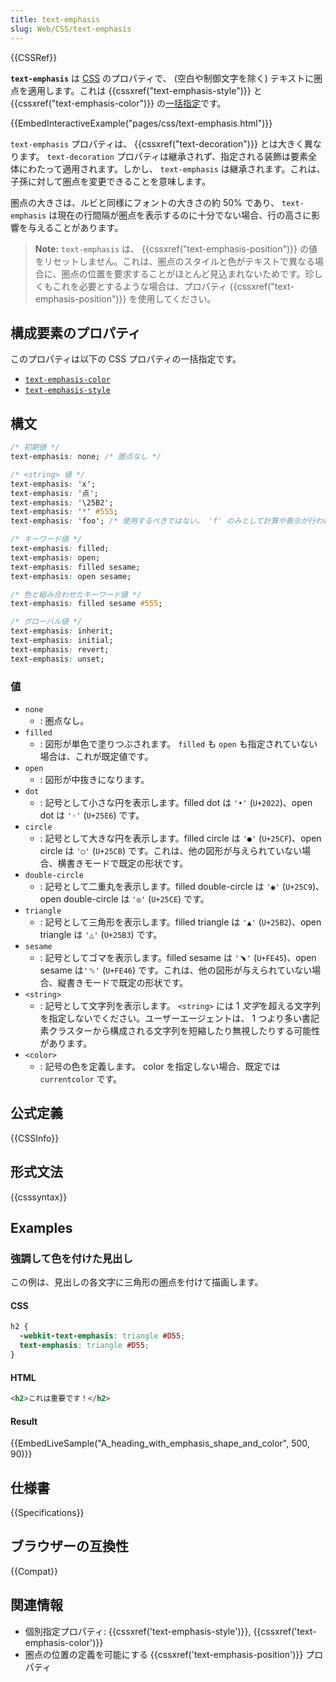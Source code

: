 ```yaml
---
title: text-emphasis
slug: Web/CSS/text-emphasis
---
```


{{CSSRef}}

**`text-emphasis`** は [CSS](/ja/docs/Web/CSS) のプロパティで、 (空白や制御文字を除く) テキストに圏点を適用します。これは {{cssxref("text-emphasis-style")}} と {{cssxref("text-emphasis-color")}} の[一括指定](/ja/docs/Web/CSS/Shorthand_properties)です。

{{EmbedInteractiveExample("pages/css/text-emphasis.html")}}

`text-emphasis` プロパティは、 {{cssxref("text-decoration")}} とは大きく異なります。 `text-decoration` プロパティは継承されず、指定される装飾は要素全体にわたって適用されます。しかし、 `text-emphasis` は継承されます。これは、子孫に対して圏点を変更できることを意味します。

圏点の大きさは、ルビと同様にフォントの大きさの約 50% であり、 `text-emphasis` は現在の行間隔が圏点を表示するのに十分でない場合、行の高さに影響を与えることがあります。

> **Note:** `text-emphasis` は、 {{cssxref("text-emphasis-position")}} の値をリセットしません。これは、圏点のスタイルと色がテキストで異なる場合に、圏点の位置を要求することがほとんど見込まれないためです。珍しくもこれを必要とするような場合は、プロパティ {{cssxref("text-emphasis-position")}} を使用してください。

## 構成要素のプロパティ

このプロパティは以下の CSS プロパティの一括指定です。

- [`text-emphasis-color`](/ja/docs/Web/CSS/text-emphasis-color)
- [`text-emphasis-style`](/ja/docs/Web/CSS/text-emphasis-style)

## 構文

```css
/* 初期値 */
text-emphasis: none; /* 圏点なし */

/* <string> 値 */
text-emphasis: 'x';
text-emphasis: '点';
text-emphasis: '\25B2';
text-emphasis: '*' #555;
text-emphasis: 'foo'; /* 使用するべきではない。 'f' のみとして計算や表示が行われる */

/* キーワード値 */
text-emphasis: filled;
text-emphasis: open;
text-emphasis: filled sesame;
text-emphasis: open sesame;

/* 色と組み合わせたキーワード値 */
text-emphasis: filled sesame #555;

/* グローバル値 */
text-emphasis: inherit;
text-emphasis: initial;
text-emphasis: revert;
text-emphasis: unset;
```

### 値

- `none`
  - : 圏点なし。
- `filled`
  - : 図形が単色で塗りつぶされます。 `filled` も `open` も指定されていない場合は、これが既定値です。
- `open`
  - : 図形が中抜きになります。
- `dot`
  - : 記号として小さな円を表示します。filled dot は `'•'` (`U+2022`)、open dot は `'◦'` (`U+25E6`) です。
- `circle`
  - : 記号として大きな円を表示します。filled circle は `'●'` (`U+25CF`)、open circle は `'○'` (`U+25CB`) です。これは、他の図形が与えられていない場合、横書きモードで既定の形状です。
- `double-circle`
  - : 記号として二重丸を表示します。filled double-circle は `'◉'` (`U+25C9`)、open double-circle は `'◎'` (`U+25CE`) です。
- `triangle`
  - : 記号として三角形を表示します。filled triangle は `'▲'` (`U+25B2`)、open triangle は `'△'` (`U+25B3`) です。
- `sesame`
  - : 記号としてゴマを表示します。filled sesame は `'﹅'` (`U+FE45`)、open sesame は`'﹆'` (`U+FE46`) です。これは、他の図形が与えられていない場合、縦書きモードで既定の形状です。
- `<string>`
  - : 記号として文字列を表示します。 `<string>` には 1 <em>文字</em>を超える文字列を指定しないでください。ユーザーエージェントは、 1 つより多い書記素クラスターから構成される文字列を短縮したり無視したりする可能性があります。
- `<color>`
  - : 記号の色を定義します。 color を指定しない場合、既定では `currentcolor` です。

## 公式定義

{{CSSInfo}}

## 形式文法

{{csssyntax}}

## Examples

<h3 id="A_heading_with_emphasis_shape_and_color">強調して色を付けた見出し</h3>

この例は、見出しの各文字に三角形の圏点を付けて描画します。

#### CSS

```css
h2 {
  -webkit-text-emphasis: triangle #D55;
  text-emphasis: triangle #D55;
}
```

#### HTML

```html
<h2>これは重要です！</h2>
```

#### Result

{{EmbedLiveSample("A_heading_with_emphasis_shape_and_color", 500, 90)}}

## 仕様書

{{Specifications}}

## ブラウザーの互換性

{{Compat}}

## 関連情報

- 個別指定プロパティ: {{cssxref('text-emphasis-style')}}, {{cssxref('text-emphasis-color')}}
- 圏点の位置の定義を可能にする {{cssxref('text-emphasis-position')}} プロパティ

